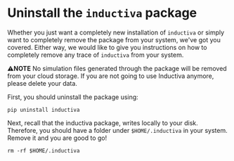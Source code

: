 # Uninstall the `inductiva` package

Whether you just want a completely new installation of `inductiva` or
simply want to completely remove the package from your system, we've
got you covered. Either way, we would like to give you instructions on
how to completely remove any trace of `inductiva` from your system.

⚠️**NOTE** No simulation files generated through the package will be
removed from your cloud storage. If you are not going to use Inductiva 
anymore, please delete your data. 

First, you should uninstall the package using:

```
pip uninstall inductiva
```

Next, recall that the inductiva package, writes locally to your
disk. Therefore, you should have a folder under `$HOME/.inductiva` in
your system. Remove it and you are good to go!

```
rm -rf $HOME/.inductiva
```